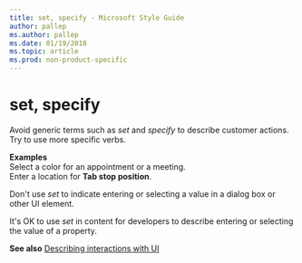 ```yaml
---
title: set, specify - Microsoft Style Guide
author: pallep
ms.author: pallep
ms.date: 01/19/2018
ms.topic: article
ms.prod: non-product-specific
---
```


# set, specify

Avoid generic terms such as *set* and *specify* to describe customer actions. Try to use more specific verbs.

**Examples**  
Select a color for an appointment or a meeting.  
Enter a location for **Tab stop position**.

Don't use *set* to indicate entering or selecting a value in a dialog box or other UI element.

It's OK to use *set* in content for developers to describe entering or selecting the value of a property.

**See also** [Describing interactions with UI](~/procedures-instructions/describing-interactions-with-ui.md)
